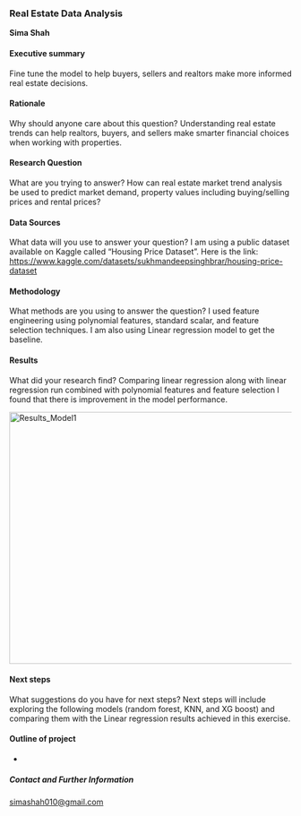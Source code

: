 ### Real Estate Data Analysis

**Sima Shah**

#### Executive summary
Fine tune the model to help buyers, sellers and realtors make more informed real estate decisions.

#### Rationale
Why should anyone care about this question? Understanding real estate trends can help realtors, buyers, and sellers make smarter financial choices when working with properties.

#### Research Question
What are you trying to answer? How can real estate market trend analysis be used to predict market demand, property values including buying/selling prices and rental prices?

#### Data Sources
What data will you use to answer your question? I am using a public dataset available on Kaggle called “Housing Price Dataset”. Here is the link: https://www.kaggle.com/datasets/sukhmandeepsinghbrar/housing-price-dataset 

#### Methodology
What methods are you using to answer the question? I used feature engineering using polynomial features, standard scalar, and feature selection techniques. I am also using Linear regression model to get the baseline.

#### Results
What did your research find? Comparing linear regression along with linear regression run combined with polynomial features and feature selection I found that there is improvement in the model performance.

<img width="805" height="450" alt="Results_Model1" src="https://github.com/user-attachments/assets/46905c99-55f4-4219-9cf0-33c13e67dd45" />

#### Next steps
What suggestions do you have for next steps? Next steps will include exploring the following models (random forest, KNN, and XG boost) and comparing them with the Linear regression results achieved in this exercise.

#### Outline of project
- 


##### Contact and Further Information
simashah010@gmail.com
